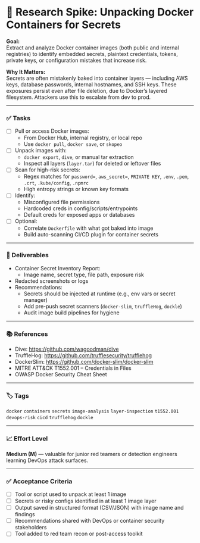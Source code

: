 # 🐳 Research Spike: Unpacking Docker Containers for Secrets

**Goal:**  
Extract and analyze Docker container images (both public and internal registries) to identify embedded secrets, plaintext credentials, tokens, private keys, or configuration mistakes that increase risk.

**Why It Matters:**  
Secrets are often mistakenly baked into container layers — including AWS keys, database passwords, internal hostnames, and SSH keys. These exposures persist even after file deletion, due to Docker’s layered filesystem. Attackers use this to escalate from dev to prod.

---

### ✅ Tasks

- [ ] Pull or access Docker images:
  - From Docker Hub, internal registry, or local repo
  - Use `docker pull`, `docker save`, or `skopeo`
- [ ] Unpack images with:
  - `docker export`, `dive`, or manual tar extraction
  - Inspect all layers (`layer.tar`) for deleted or leftover files
- [ ] Scan for high-risk secrets:
  - Regex matches for `password=`, `aws_secret=`, `PRIVATE KEY`, `.env`, `.pem`, `.crt`, `.kube/config`, `.npmrc`
  - High entropy strings or known key formats
- [ ] Identify:
  - Misconfigured file permissions
  - Hardcoded creds in config/scripts/entrypoints
  - Default creds for exposed apps or databases
- [ ] Optional:
  - Correlate `Dockerfile` with what got baked into image
  - Build auto-scanning CI/CD plugin for container secrets

---

### 🎯 Deliverables

- Container Secret Inventory Report:
  - Image name, secret type, file path, exposure risk
- Redacted screenshots or logs
- Recommendations:
  - Secrets should be injected at runtime (e.g., env vars or secret manager)
  - Add pre-push secret scanners (`docker-slim`, `truffleHog`, `dockle`)
  - Audit image build pipelines for hygiene

---

### 📚 References

- Dive: https://github.com/wagoodman/dive  
- TruffleHog: https://github.com/trufflesecurity/trufflehog  
- DockerSlim: https://github.com/docker-slim/docker-slim  
- MITRE ATT&CK T1552.001 – Credentials in Files  
- OWASP Docker Security Cheat Sheet

---

### 🏷️ Tags

`docker` `containers` `secrets` `image-analysis` `layer-inspection` `t1552.001` `devops-risk` `cicd` `trufflehog` `dockle`

---

### 📈 Effort Level

**Medium (M)** — valuable for junior red teamers or detection engineers learning DevOps attack surfaces.

---

### ✅ Acceptance Criteria

- [ ] Tool or script used to unpack at least 1 image  
- [ ] Secrets or risky configs identified in at least 1 image layer  
- [ ] Output saved in structured format (CSV/JSON) with image name and findings  
- [ ] Recommendations shared with DevOps or container security stakeholders  
- [ ] Tool added to red team recon or post-access toolkit